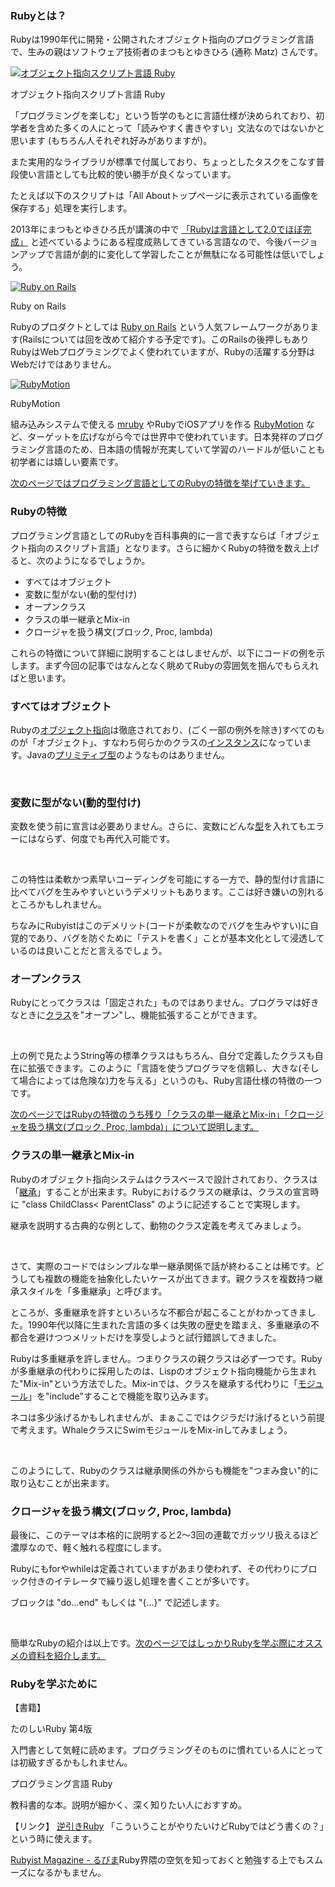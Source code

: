 ### Rubyとは？

Rubyは1990年代に開発・公開されたオブジェクト指向のプログラミング言語で、生みの親はソフトウェア技術者のまつもとゆきひろ
(通称 Matz) さんです。


[![オブジェクト指向スクリプト言語 Ruby](http://img.allabout.co.jp/gm/article/432210/2013-10-18at106AM.png)](http://img.allabout.co.jp/gm/article/b/432210/2013-10-18at106AM.png "オブジェクト指向スクリプト言語 Ruby")

オブジェクト指向スクリプト言語 Ruby

「プログラミングを楽しむ」という哲学のもとに言語仕様が決められており、初学者を含めた多くの人にとって「読みやすく書きやすい」文法なのではないかと思います
(もちろん人それぞれ好みがありますが)。


また実用的なライブラリが標準で付属しており、ちょっとしたタスクをこなす普段使い言語としても比較的使い勝手が良くなっています。

 たとえば以下のスクリプトは「All
Aboutトップページに表示されている画像を保存する」処理を実行します。

 2013年にまつもとゆきひろ氏が講演の中で
[「Rubyは言語として2.0でほぼ完成」](http://itpro.nikkeibp.co.jp/article/NEWS/20130214/456322/)
と述べているようにある程度成熟してきている言語なので、今後バージョンアップで言語が劇的に変化して学習したことが無駄になる可能性は低いでしょう。


[![Ruby on Rails](http://img.allabout.co.jp/gm/article/432210/2013-10-20at852PM.png)](http://img.allabout.co.jp/gm/article/b/432210/2013-10-20at852PM.png "Ruby on Rails")

Ruby on Rails

Rubyのプロダクトとしては [Ruby on Rails](http://rubyonrails.org/) という人気フレームワークがあります(Railsについては回を改めて紹介する予定です)。このRailsの後押しもありRubyはWebプログラミングでよく使われていますが、Rubyの活躍する分野はWebだけではありません。




[![RubyMotion](http://img.allabout.co.jp/gm/article/432210/2013-10-20at854PM.png)](http://img.allabout.co.jp/gm/article/b/432210/2013-10-20at854PM.png "RubyMotion")

RubyMotion

組み込みシステムで使える [mruby](https://github.com/mruby/mruby) やRubyでiOSアプリを作る [RubyMotion](http://www.rubymotion.com/) など、ターゲットを広げながら今では世界中で使われています。日本発祥のプログラミング言語のため、日本語の情報が充実していて学習のハードルが低いことも初学者には嬉しい要素です。


 [次のページではプログラミング言語としてのRubyの特徴を挙げていきます。](/gm/gc/432210/2/)

<div style="page-break-after: always"><span style="display: none">&nbsp;</span></div>


### Rubyの特徴

プログラミング言語としてのRubyを百科事典的に一言で表すならば「オブジェクト指向のスクリプト言語」となります。さらに細かくRubyの特徴を数え上げると、次のようになるでしょうか。


-   すべてはオブジェクト
-   変数に型がない(動的型付け)
-   オープンクラス
-   クラスの単一継承とMix-in
-   クロージャを扱う構文(ブロック, Proc, lambda)

これらの特徴について詳細に説明することはしませんが、以下にコードの例を示します。まず今回の記事ではなんとなく眺めてRubyの雰囲気を掴んでもらえればと思います。




### すべてはオブジェクト



Rubyの[オブジェクト指向](http://ja.wikipedia.org/wiki/%E3%82%AA%E3%83%96%E3%82%B8%E3%82%A7%E3%82%AF%E3%83%88%E6%8C%87%E5%90%91%E3%83%97%E3%83%AD%E3%82%B0%E3%83%A9%E3%83%9F%E3%83%B3%E3%82%B0)は徹底されており、(ごく一部の例外を除き)すべてのものが「オブジェクト」、すなわち何らかのクラスの[インスタンス](http://ja.wikipedia.org/wiki/%E3%82%A4%E3%83%B3%E3%82%B9%E3%82%BF%E3%83%B3%E3%82%B9)になっています。Javaの[プリミティブ型](http://ja.wikipedia.org/wiki/%E3%83%97%E3%83%AA%E3%83%9F%E3%83%86%E3%82%A3%E3%83%96%E5%9E%8B)のようなものはありません。

<script src="https://gist.github.com/memerelics/00f2a011c7c4970fe0ea.js?file=aa000-02.rb"></script> <br />



### 変数に型がない(動的型付け)



変数を使う前に宣言は必要ありません。さらに、変数にどんな[型](http://ja.wikipedia.org/wiki/%E3%83%87%E3%83%BC%E3%82%BF%E5%9E%8B)を入れてもエラーにはならず、何度でも再代入可能です。

<script src="https://gist.github.com/memerelics/00f2a011c7c4970fe0ea.js?file=aa000-03.rb"></script> <br />


この特性は柔軟かつ素早いコーディングを可能にする一方で、静的型付け言語に比べてバグを生みやすいというデメリットもあります。ここは好き嫌いの別れるところかもしれません。


ちなみにRubyistはこのデメリット(コードが柔軟なのでバグを生みやすい)に自覚的であり、バグを防ぐために「テストを書く」ことが基本文化として浸透しているのは良いことだと言えるでしょう。



### オープンクラス



Rubyにとってクラスは「固定された」ものではありません。プログラマは好きなときに[クラス](http://ja.wikipedia.org/wiki/%E3%82%AF%E3%83%A9%E3%82%B9_(%E3%82%B3%E3%83%B3%E3%83%94%E3%83%A5%E3%83%BC%E3%82%BF))を"オープン"し、機能拡張することができます。

<script src="https://gist.github.com/memerelics/00f2a011c7c4970fe0ea.js?file=aa000-06.rb"></script> <br />

上の例で見たようString等の標準クラスはもちろん、自分で定義したクラスも自在に拡張できます。このように「言語を使うプログラマを信頼し、大きな(そして場合によっては危険な)力を与える」というのも、Ruby言語仕様の特徴の一つです。



[次のページではRubyの特徴のうち残り「クラスの単一継承とMix-in」「クロージャを扱う構文(ブロック, Proc, lambda)」について説明します。](/gm/gc/432210/3/)

<div style="page-break-after: always"><span style="display: none">&nbsp;</span></div>


### クラスの単一継承とMix-in



Rubyのオブジェクト指向システムはクラスベースで設計されており、クラスは「[継承](http://ja.wikipedia.org/wiki/%E7%B6%99%E6%89%BF_(%E3%83%97%E3%83%AD%E3%82%B0%E3%83%A9%E3%83%9F%E3%83%B3%E3%82%B0))」することが出来ます。Rubyにおけるクラスの継承は、クラスの宣言時に
"class ChildClass< ParentClass" のように記述することで実現します。

 継承を説明する古典的な例として、動物のクラス定義を考えてみましょう。


<script src="https://gist.github.com/memerelics/00f2a011c7c4970fe0ea.js?file=aa000-04.rb"></script> <br />




さて、実際のコードではシンプルな単一継承関係で話が終わることは稀です。どうしても複数の機能を抽象化したいケースが出てきます。親クラスを複数持つ継承スタイルを「多重継承」と呼びます。


ところが、多重継承を許すといろいろな不都合が起こることがわかってきました。1990年代以降に生まれた言語の多くは失敗の歴史を踏まえ、多重継承の不都合を避けつつメリットだけを享受しようと試行錯誤してきました。


Rubyは多重継承を許しません。つまりクラスの親クラスは必ず一つです。Rubyが多重継承の代わりに採用したのは、Lispのオブジェクト指向機能から生まれた"Mix-in"という方法でした。Mix-inでは、クラスを継承する代わりに「[モジュール](http://www.oki-osk.jp/esc/ruby/tut-05.html)」を"include"することで機能を取り込みます。


ネコは多少泳げるかもしれませんが、まぁここではクジラだけ泳げるという前提で考えます。WhaleクラスにSwimモジュールをMix-inしてみましょう。


<script src="https://gist.github.com/memerelics/00f2a011c7c4970fe0ea.js?file=aa000-05.rb"></script> <br />




このようにして、Rubyのクラスは継承関係の外からも機能を"つまみ食い"的に取り込むことが出来ます。


### クロージャを扱う構文(ブロック, Proc, lambda)



最後に、このテーマは本格的に説明すると2～3回の連載でガッツリ扱えるほど濃厚なので、軽く触れる程度にします。


Rubyにもforやwhileは定義されていますがあまり使われず、その代わりにブロック付きのイテレータで繰り返し処理を書くことが多いです。

 ブロックは "do...end" もしくは "{...}" で記述します。

<script src="https://gist.github.com/memerelics/00f2a011c7c4970fe0ea.js?file=aa000-07.rb"></script> <br />


簡単なRubyの紹介は以上です。[次のページではしっかりRubyを学ぶ際にオススメの資料を紹介します。](/gm/gc/432210/4/)

<div style="page-break-after: always"><span style="display: none">&nbsp;</span></div>


### Rubyを学ぶために


 【書籍】


<div class="ItemCassette" name="Item:0003:4797372273">たのしいRuby 第4版</div>

入門書として気軽に読めます。プログラミングそのものに慣れている人にとっては初級すぎるかもしれません。



<div name="Item:0003:4873113946" class="ItemCassette">プログラミング言語 Ruby</div>

教科書的な本。説明が細かく、深く知りたい人におすすめ。


 【リンク】
 [逆引きRuby](http://www.namaraii.com/rubytips/)
 「こういうことがやりたいけどRubyではどう書くの？」という時に使えます。

 [Rubyist Magazine - るびま](http://magazine.rubyist.net/)Ruby界隈の空気を知っておくと勉強する上でもスムーズになるかもません。

